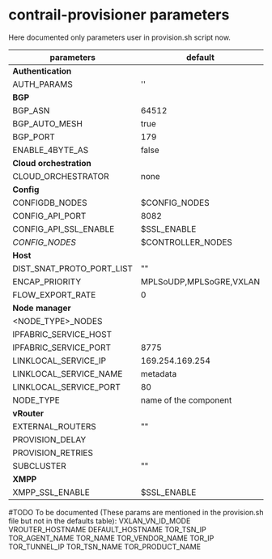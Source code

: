 # contrail-provisioner parameters
Here documented only parameters user in provision.sh script now.

| parameters                        | default                                        |
| --------------------------------- | ---------------------------------------------- |
| **Authentication**                |                                                |
| AUTH_PARAMS                       | ''                                             |
| **BGP**                           |                                                |
| BGP_ASN                           | 64512                                          |
| BGP_AUTO_MESH                     | true                                           |
| BGP_PORT                          | 179                                            |
| ENABLE_4BYTE_AS                   | false                                          |
| **Cloud orchestration**           |                                                |
| CLOUD_ORCHESTRATOR                | none                                           |
| **Config**                        |                                                |
| CONFIGDB_NODES                    | $CONFIG_NODES                                  |
| CONFIG_API_PORT                   | 8082                                           |
| CONFIG_API_SSL_ENABLE             | $SSL_ENABLE                                    |
| *CONFIG_NODES*                    | $CONTROLLER_NODES                              |
| **Host**                          |                                                |
| DIST_SNAT_PROTO_PORT_LIST         | ""                                             |
| ENCAP_PRIORITY                    | MPLSoUDP,MPLSoGRE,VXLAN                        |
| FLOW_EXPORT_RATE                  | 0                                              |
| **Node manager**                  |                                                |
| <NODE_TYPE>_NODES                 |                                                |
| IPFABRIC_SERVICE_HOST             |                                                |
| IPFABRIC_SERVICE_PORT             | 8775                                           |
| LINKLOCAL_SERVICE_IP              | 169.254.169.254                                |
| LINKLOCAL_SERVICE_NAME            | metadata                                       |
| LINKLOCAL_SERVICE_PORT            | 80                                             |
| NODE_TYPE                         | name of the component                          |
| **vRouter**                       |                                                |
| EXTERNAL_ROUTERS                  | ""                                             |
| PROVISION_DELAY                   |                                                |
| PROVISION_RETRIES                 |                                                |
| SUBCLUSTER                        | ""                                             |
| **XMPP**                          |                                                |
| XMPP_SSL_ENABLE                   | $SSL_ENABLE                                    |


#TODO To be documented (These params are mentioned in the provision.sh file but not in the defaults table):
VXLAN_VN_ID_MODE
VROUTER_HOSTNAME
DEFAULT_HOSTNAME
TOR_TSN_IP
TOR_AGENT_NAME
TOR_NAME
TOR_VENDOR_NAME
TOR_IP
TOR_TUNNEL_IP
TOR_TSN_NAME
TOR_PRODUCT_NAME